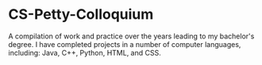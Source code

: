 # CS-Petty-Colloquium
A compilation of work and practice over the years leading to my bachelor's degree.
I have completed projects in a number of computer languages, including:
Java, C++, Python, HTML, and CSS.
